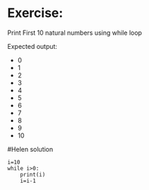 # Exercise: 
Print First 10 natural numbers using while loop

Expected output:

- 0
- 1
- 2
- 3
- 4
- 5
- 6
- 7
- 8
- 9
- 10

#Helen solution

```
i=10
while i>0:
    print(i)
    i=i-1
```
